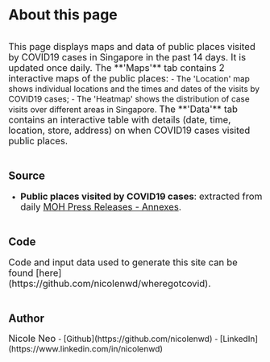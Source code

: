 # **About this page**
<br>
<span style="font-size:18px">
This page displays maps and data of public places visited by COVID19 cases in Singapore in the past 14 days. It is updated once daily. 
</span>

<span style="font-size:18px">
The **'Maps'** tab contains 2 interactive maps of the public places:
</span>
- <span style="font-size:16px"> The 'Location' map shows individual locations and the times and dates of the visits by COVID19 cases; </span>
- <span style="font-size:16px"> The 'Heatmap' shows the distribution of case visits over different areas in Singapore. </span>

<span style="font-size:18px">
The **'Data'** tab contains an interactive table with details (date, time, location, store, address) on when COVID19 cases visited public places. 
</span>
<br><br>

## **Source**
- <span style="font-size:18px">**Public places visited by COVID19 cases**: extracted from daily [MOH Press Releases - Annexes](https://www.moh.gov.sg/news-highlights).</span>
<br><br>

## **Code**
<span style="font-size:18px">
Code and input data used to generate this site can be found [here](https://github.com/nicolenwd/wheregotcovid).</span>
<br><br>

## **Author**
<span style="font-size:18px">
Nicole Neo
</span>
- <span style="font-size:16px"> [Github](https://github.com/nicolenwd) </span>
- <span style="font-size:16px"> [LinkedIn](https://www.linkedin.com/in/nicolenwd) </span>
<br><br>